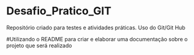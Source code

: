 # Desafio_Pratico_GIT
Repositório criado para testes e atividades práticas. Uso do Git/Git Hub

#Utilizando o README para criar e elaborar uma documentação sobre o projeto que será realizado
